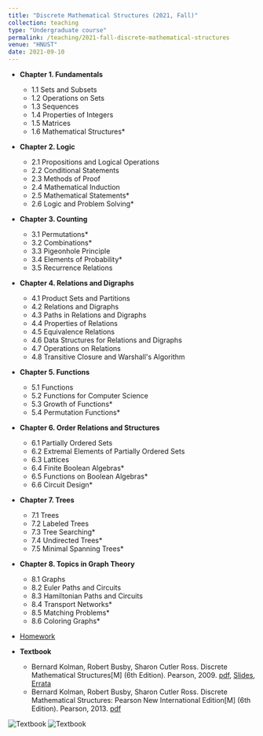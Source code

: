 ```yaml
---
title: "Discrete Mathematical Structures (2021, Fall)"
collection: teaching
type: "Undergraduate course"
permalink: /teaching/2021-fall-discrete-mathematical-structures
venue: "HNUST"
date: 2021-09-10
---
```

* **Chapter 1. Fundamentals**
  * 1.1 Sets and Subsets
  * 1.2 Operations on Sets
  * 1.3 Sequences
  * 1.4 Properties of Integers
  * 1.5 Matrices
  * 1.6 Mathematical Structures*
* **Chapter 2. Logic**
  * 2.1 Propositions and Logical Operations
  * 2.2 Conditional Statements
  * 2.3 Methods of Proof
  * 2.4 Mathematical Induction
  * 2.5 Mathematical Statements*
  * 2.6 Logic and Problem Solving*
* **Chapter 3. Counting**
  * 3.1 Permutations*
  * 3.2 Combinations*
  * 3.3 Pigeonhole Principle
  * 3.4 Elements of Probability*
  * 3.5 Recurrence Relations
* **Chapter 4. Relations and Digraphs**
  * 4.1 Product Sets and Partitions
  * 4.2 Relations and Digraphs
  * 4.3 Paths in Relations and Digraphs
  * 4.4 Properties of Relations
  * 4.5 Equivalence Relations
  * 4.6 Data Structures for Relations and Digraphs
  * 4.7 Operations on Relations
  * 4.8 Transitive Closure and Warshall's Algorithm
* **Chapter 5. Functions**
  * 5.1 Functions
  * 5.2 Functions for Computer Science
  * 5.3 Growth of Functions*
  * 5.4 Permutation Functions*
* **Chapter 6. Order Relations and Structures**
  * 6.1 Partially Ordered Sets
  * 6.2 Extremal Elements of Partially Ordered Sets
  * 6.3 Lattices
  * 6.4 Finite Boolean Algebras*
  * 6.5 Functions on Boolean Algebras*
  * 6.6 Circuit Design*
* **Chapter 7. Trees**
  * 7.1 Trees
  * 7.2 Labeled Trees
  * 7.3 Tree Searching*
  * 7.4 Undirected Trees*
  * 7.5 Minimal Spanning Trees*
* **Chapter 8. Topics in Graph Theory**
  * 8.1 Graphs
  * 8.2 Euler Paths and Circuits
  * 8.3 Hamiltonian Paths and Circuits
  * 8.4 Transport Networks*
  * 8.5 Matching Problems*
  * 8.6 Coloring Graphs*

* [Homework](https://github.com/guoshengkang/guoshengkang.github.io/blob/master/_teaching/2021-fall-discrete-mathematical-structures-HW.md)  
* **Textbook**
  * Bernard Kolman, Robert Busby, Sharon Cutler Ross. Discrete Mathematical Structures[M] (6th Edition). Pearson, 2009. [pdf](https://pan.baidu.com/s/1GqlOvWpghCkHLEddAmHShA), [Slides](https://pan.baidu.com/s/1xM7PZ4Kh25ojoO39kwMIOA), [Errata](https://github.com/guoshengkang/guoshengkang.github.io/blob/master/_teaching/errors-in-discrete-mathematical-structures.md)  
  * Bernard Kolman, Robert Busby, Sharon Cutler Ross. Discrete Mathematical Structures: Pearson New International Edition[M] (6th Edition). Pearson, 2013. [pdf](https://pan.baidu.com/s/1CdISYnIbjFyGu3LCYCIVeA)

![Textbook](http://guoshengkang.github.io/files/2021_Fall_Discrete_Mathematical_Structures-教材封面1.jpg)&nbsp;![Textbook](http://guoshengkang.github.io/files/2021_Fall_Discrete_Mathematical_Structures-教材封面2.jpg)
